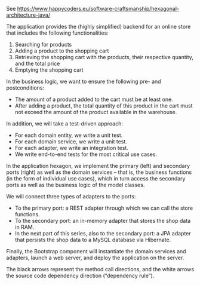 See https://www.happycoders.eu/software-craftsmanship/hexagonal-architecture-java/

 The application provides the (highly simplified) backend for an online store that includes the following functionalities:

1. Searching for products
2. Adding a product to the shopping cart
3. Retrieving the shopping cart with the products, their respective quantity, and the total price
4. Emptying the shopping cart

In the business logic, we want to ensure the following pre- and postconditions:

- The amount of a product added to the cart must be at least one.
- After adding a product, the total quantity of this product in the cart must not exceed the amount of the product available in the warehouse.

In addition, we will take a test-driven approach:

- For each domain entity, we write a unit test.
- For each domain service, we write a unit test.
- For each adapter, we write an integration test.
- We write end-to-end tests for the most critical use cases.

In the application hexagon, we implement the primary (left) and secondary ports (right) as well as the domain services – that is, the business functions (in the form of individual use cases), which in turn access the secondary ports as well as the business logic of the model classes.

We will connect three types of adapters to the ports:

- To the primary port: a REST adapter through which we can call the store functions.
- To the secondary port: an in-memory adapter that stores the shop data in RAM.
- In the next part of this series, also to the secondary port: a JPA adapter that persists the shop data to a MySQL database via Hibernate.

Finally, the Bootstrap component will instantiate the domain services and adapters, launch a web server, and deploy the application on the server.

The black arrows represent the method call directions, and the white arrows the source code dependency direction (“dependency rule”).



